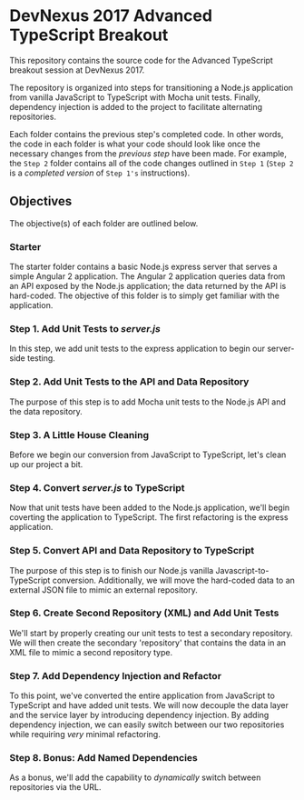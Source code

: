 # DevNexus 2017 Advanced TypeScript Breakout
This repository contains the source code for the Advanced TypeScript breakout session at DevNexus 2017.

The repository is organized into steps for transitioning a Node.js application from vanilla JavaScript to TypeScript with Mocha unit tests.  Finally, dependency injection is added to the project to facilitate alternating repositories.  

Each folder contains the previous step's completed code.  In other words, the code in each folder is what your code should look like once the necessary changes from the _previous step_ have been made.  For example, the `Step 2` folder contains all of the code changes outlined in `Step 1` (`Step 2` is a _completed version_ of `Step 1's` instructions).

## Objectives
The objective(s) of each folder are outlined below.

### Starter
The starter folder contains a basic Node.js express server that serves a simple Angular 2 application. The Angular 2 application queries data from an API exposed by the Node.js application; the data returned by the API is hard-coded.  The objective of this folder is to simply get familiar with the application.

### Step 1. Add Unit Tests to _server.js_
In this step, we add unit tests to the express application to begin our server-side testing.

### Step 2. Add Unit Tests to the API and Data Repository
The purpose of this step is to add Mocha unit tests to the Node.js API and the data repository.

### Step 3. A Little House Cleaning
Before we begin our conversion from JavaScript to TypeScript, let's clean up our project a bit.

### Step 4. Convert _server.js_ to TypeScript
Now that unit tests have been added to the Node.js application, we'll begin coverting the application to TypeScript.  The first refactoring is the express application.

### Step 5. Convert API and Data Repository to TypeScript
The purpose of this step is to finish our Node.js vanilla Javascript-to-TypeScript conversion.  Additionally, we will move the hard-coded data to an external JSON file to mimic an external repository.

### Step 6. Create Second Repository (XML) and Add Unit Tests
We'll start by properly creating our unit tests to test a secondary repository.  We will then create the secondary 'repository' that contains the data in an XML file to mimic a second repository type.  

### Step 7. Add Dependency Injection and Refactor
To this point, we've converted the entire application from JavaScript to TypeScript and have added unit tests.  We will now decouple the data layer and the service layer by introducing dependency injection.  By adding dependency injection, we can easily switch between our two repositories while requiring _very_ minimal refactoring.

### Step 8. Bonus: Add Named Dependencies
As a bonus, we'll add the capability to _dynamically_ switch between repositories via the URL.
